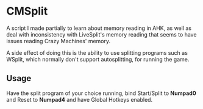 # CMSplit
A script I made partially to learn about memory reading in AHK, as well as deal with inconsistency with LiveSplit's memory reading that seems to have issues reading Crazy Machines' memory.

A side effect of doing this is the ability to use splitting programs such as WSplit, which normally don't support autosplitting, for running the game.

## Usage
Have the split program of your choice running, bind Start/Split to **Numpad0** and Reset to **Numpad4** and have Global Hotkeys enabled.
